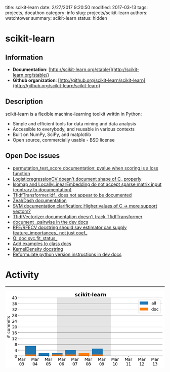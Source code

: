 title: scikit-learn
date: 2/27/2017 9:20:50
modified: 2017-03-13
tags: projects, docathon
category: info
slug: projects/scikit-learn
authors: watchtower
summary: scikit-learn
status: hidden

# scikit-learn

## Information

* **Documentation**: [http://scikit-learn.org/stable/](http://scikit-learn.org/stable/)
* **Github organization**: [http://github.org/scikit-learn/scikit-learn](http://github.org/scikit-learn/scikit-learn)
## Description
scikit-learn is a flexible machine-learning toolkit writtin in Python:

- Simple and efficient tools for data mining and data analysis
- Accessible to everybody, and reusable in various contexts
- Built on NumPy, SciPy, and matplotlib
- Open source, commercially usable - BSD license

## Open Doc issues

* [permutation_test_score documentation: pvalue when scoring is a loss function](https://github.com/scikit-learn/scikit-learn/issues/8564)
* [LogisticregressionCV doesn't document shape of C_ properly](https://github.com/scikit-learn/scikit-learn/issues/8424)
* [Isomap and LocallyLinearEmbedding do not accept sparse matrix input (contrary to documentation)](https://github.com/scikit-learn/scikit-learn/issues/8416)
* [TfidfTransformer.idf_ does not appear to be documented](https://github.com/scikit-learn/scikit-learn/issues/8267)
* [Zeal/Dash documentation](https://github.com/scikit-learn/scikit-learn/issues/8225)
* [SVM documentation clarification: Higher values of C -> more support vectors?](https://github.com/scikit-learn/scikit-learn/issues/7955)
* [TfidfVectorizer documentation doesn't track TfidfTransformer](https://github.com/scikit-learn/scikit-learn/issues/6766)
* [document _pairwise in the dev docs](https://github.com/scikit-learn/scikit-learn/issues/5493)
* [RFE/RFECV docstring should say estimator can supply feature_importances_ not just coef_](https://github.com/scikit-learn/scikit-learn/issues/5353)
* [Q: doc svc.fit_status_](https://github.com/scikit-learn/scikit-learn/issues/4687)
* [Add examples to class docs](https://github.com/scikit-learn/scikit-learn/issues/3846)
* [KernelDensity docstring](https://github.com/scikit-learn/scikit-learn/issues/3270)
* [Reformulate python version instructions in dev docs](https://github.com/scikit-learn/scikit-learn/issues/8510)


# Activity
---
![](images/scikit-learn.png)